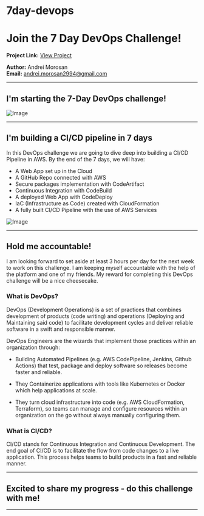 # 7day-devops

# Join the 7 Day DevOps Challenge!

**Project Link:** [View Project](http://learn.nextwork.org/projects/aws-devops-cicd)

**Author:** Andrei Morosan  
**Email:** andrei.morosan2994@gmail.com

---

## I'm starting the 7-Day DevOps challenge!

![Image](http://learn.nextwork.org/heartfelt_olive_loyal_melon/uploads/aws-devops-cicd_ba6d42ae)

---

## I'm building a CI/CD pipeline in 7 days

In this DevOps challenge we are going to dive deep into building a CI/CD Pipeline in AWS. By the end of the 7 days, we will have:
- A Web App set up in the Cloud
- A GitHub Repo connected with AWS
- Secure packages implementation with CodeArtifact
- Continuous Integration with CodeBuild
- A deployed Web App with CodeDeploy
- IaC (Infrastructure as Code) created with CloudFormation
- A fully built CI/CD Pipeline with the use of AWS Services

![Image](http://learn.nextwork.org/heartfelt_olive_loyal_melon/uploads/aws-devops-cicd_a1b2c3d4)

---

## Hold me accountable!

I am looking forward to set aside at least 3 hours per day for the next week to work on this challenge. I am keeping myself accountable with the help of the platform and one of my friends. My reward for completing this DevOps challenge will be a nice cheesecake.

### What is DevOps?

DevOps (Development Operations) is a set of practices that combines development of products (code writing) and operations (Deploying and Maintaining said code) to facilitate development cycles and deliver reliable software in a swift and responsible manner. 

DevOps Engineers are the wizards that implement those practices within an organization through:

+ Building Automated Pipelines (e.g. AWS CodePipeline, Jenkins, Github Actions) that test, package and deploy software so releases become faster and reliable.

+ They Containerize applications with tools like Kubernetes or Docker which help applications at scale.

+ They turn cloud infrastructure into code (e.g. AWS CloudFormation, Terraform), so teams can manage and configure resources within an organization on the go without always manually configuring them.


### What is CI/CD?

CI/CD stands for Continuous Integration and Continuous Development. The end goal of CI/CD is to facilitate the flow from code changes to a live application. This process helps teams to build products in a fast and reliable manner.

---

## Excited to share my progress - do this challenge with me!


---

